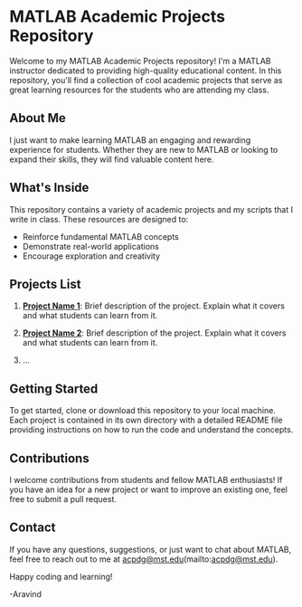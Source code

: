 # MATLAB Academic Projects Repository

Welcome to my MATLAB Academic Projects repository! I'm a MATLAB instructor dedicated to providing high-quality educational content. In this repository, you'll find a collection of cool academic projects that serve as great learning resources for the students who are attending my class.

## About Me

I just want to make learning MATLAB an engaging and rewarding experience for students. Whether they are new to MATLAB or looking to expand their skills, they will find valuable content here.

## What's Inside

This repository contains a variety of academic projects and my scripts that I write in class. These resources are designed to:

- Reinforce fundamental MATLAB concepts
- Demonstrate real-world applications
- Encourage exploration and creativity

## Projects List

1. **[Project Name 1](link_to_project_1)**: Brief description of the project. Explain what it covers and what students can learn from it.

2. **[Project Name 2](link_to_project_2)**: Brief description of the project. Explain what it covers and what students can learn from it.

3. ...

## Getting Started

To get started, clone or download this repository to your local machine. Each project is contained in its own directory with a detailed README file providing instructions on how to run the code and understand the concepts.

## Contributions

I welcome contributions from students and fellow MATLAB enthusiasts! If you have an idea for a new project or want to improve an existing one, feel free to submit a pull request.

## Contact

If you have any questions, suggestions, or just want to chat about MATLAB, feel free to reach out to me at acpdg@mst.edu(mailto:acpdg@mst.edu).

Happy coding and learning!

-Aravind
